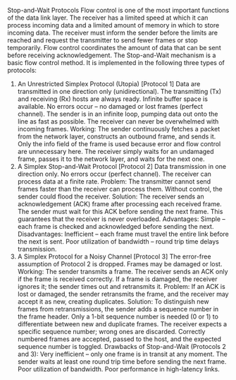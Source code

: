 Stop-and-Wait Protocols
Flow control is one of the most important functions of the data link layer. The receiver has a limited speed at which it can process incoming data and a limited amount of memory in which to store incoming data. The receiver must inform the sender before the limits are reached and request the transmitter to send fewer frames or stop temporarily. Flow control coordinates the amount of data that can be sent before receiving acknowledgement.
The Stop-and-Wait mechanism is a basic flow control method. It is implemented in the following three types of protocols:

1. An Unrestricted Simplex Protocol (Utopia) [Protocol 1]
   Data are transmitted in one direction only (unidirectional).
   The transmitting (Tx) and receiving (Rx) hosts are always ready.
   Infinite buffer space is available.
   No errors occur – no damaged or lost frames (perfect channel).
   The sender is in an infinite loop, pumping data out onto the line as fast as possible.
   The receiver can never be overwhelmed with incoming frames.
   Working:
   The sender continuously fetches a packet from the network layer, constructs an outbound frame, and sends it. Only the info field of the frame is used because error and flow control are unnecessary here. The receiver simply waits for an undamaged frame, passes it to the network layer, and waits for the next one.
2. A Simplex Stop-and-Wait Protocol [Protocol 2]
   Data transmission in one direction only.
   No errors occur (perfect channel).
   The receiver can process data at a finite rate.
   Problem:
   The transmitter cannot send frames faster than the receiver can process them. Without control, the sender could flood the receiver.
   Solution:
   The receiver sends an acknowledgement (ACK) frame after processing each received frame. The sender must wait for this ACK before sending the next frame. This guarantees that the receiver is never overloaded.
   Advantages:
   Simple – each frame is checked and acknowledged before sending the next.
   Disadvantages:
   Inefficient – each frame must travel the entire link before the next is sent.
   Poor utilization of bandwidth – round trip time delays transmission.
3. A Simplex Protocol for a Noisy Channel [Protocol 3]
   The error-free assumption of Protocol 2 is dropped. Frames may be damaged or lost.
   Working:
   The sender transmits a frame.
   The receiver sends an ACK only if the frame is received correctly.
   If a frame is damaged, the receiver ignores it; the sender times out and retransmits it.
   Problem:
   If an ACK is lost or damaged, the sender retransmits the frame, and the receiver may accept it as new, creating duplicates.
   Solution:
   To distinguish new frames from retransmissions, the sender adds a sequence number in the frame header.
   Only a 1-bit sequence number is needed (0 or 1) to differentiate between new and duplicate frames.
   The receiver expects a specific sequence number; wrong ones are discarded.
   Correctly numbered frames are accepted, passed to the host, and the expected sequence number is toggled.
   Drawbacks of Stop-and-Wait (Protocols 2 and 3):
   Very inefficient – only one frame is in transit at any moment.
   The sender waits at least one round trip time before sending the next frame.
   Poor utilization of bandwidth.
   Poor performance in high-latency links.
